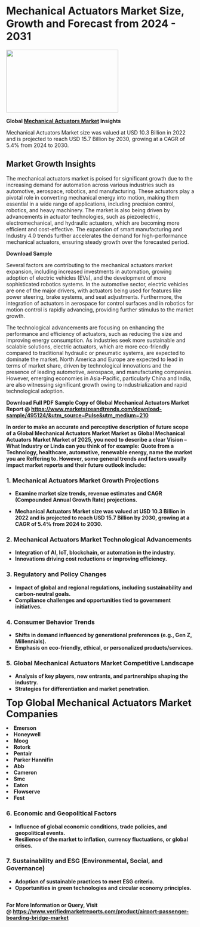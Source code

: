 <H1>Mechanical Actuators Market Size, Growth and Forecast from 2024 - 2031</H1><img class="aligncenter size-medium wp-image-584254" src="https://thirdeyenews.in/wp-content/uploads/2024/09/Global-Market-Research-300x168.jpeg" alt="" width="300" height="168" /><p><strong>Global&nbsp;<a href="https://www.marketsizeandtrends.com/download-sample/495124/&amp;utm_source=Pulse&amp;utm_medium=210">Mechanical Actuators Market</a> Insights</strong></p><p>Mechanical Actuators Market size was valued at USD 10.3 Billion in 2022 and is projected to reach USD 15.7 Billion by 2030, growing at a CAGR of 5.4% from 2024 to 2030.</p><p><h2>Market Growth Insights</h2> <p>The mechanical actuators market is poised for significant growth due to the increasing demand for automation across various industries such as automotive, aerospace, robotics, and manufacturing. These actuators play a pivotal role in converting mechanical energy into motion, making them essential in a wide range of applications, including precision control, robotics, and heavy machinery. The market is also being driven by advancements in actuator technologies, such as piezoelectric, electromechanical, and hydraulic actuators, which are becoming more efficient and cost-effective. The expansion of smart manufacturing and Industry 4.0 trends further accelerates the demand for high-performance mechanical actuators, ensuring steady growth over the forecasted period.</p> <p><strong>Download Sample</strong></p> <p>Several factors are contributing to the mechanical actuators market expansion, including increased investments in automation, growing adoption of electric vehicles (EVs), and the development of more sophisticated robotics systems. In the automotive sector, electric vehicles are one of the major drivers, with actuators being used for features like power steering, brake systems, and seat adjustments. Furthermore, the integration of actuators in aerospace for control surfaces and in robotics for motion control is rapidly advancing, providing further stimulus to the market growth.</p> <p>The technological advancements are focusing on enhancing the performance and efficiency of actuators, such as reducing the size and improving energy consumption. As industries seek more sustainable and scalable solutions, electric actuators, which are more eco-friendly compared to traditional hydraulic or pneumatic systems, are expected to dominate the market. North America and Europe are expected to lead in terms of market share, driven by technological innovations and the presence of leading automotive, aerospace, and manufacturing companies. However, emerging economies in Asia-Pacific, particularly China and India, are also witnessing significant growth owing to industrialization and rapid technological adoption.</p> <p><strong></p><p><span class=""><strong>Download Full PDF Sample Copy of Global Mechanical Actuators Market Report</strong> @ <a href="https://www.marketsizeandtrends.com/download-sample/495124/&amp;utm_source=Pulse&amp;utm_medium=210" target="_blank">https://www.marketsizeandtrends.com/download-sample/495124/&amp;utm_source=Pulse&amp;utm_medium=210</a></span></p><p>In order to make an accurate and perceptive description of future scope of a Global&nbsp;Mechanical Actuators Market Market as Global&nbsp;Mechanical Actuators Market Market of 2025, you need to describe a clear Vision &ndash; What Industry or Linda can you think of for example: Quote from a Technology, healthcare, automotive, renewable energy, name the market you are Reffering to. However, some general trends and factors usually impact market reports and their future outlook include:</p><h3>1.&nbsp;<strong>Mechanical Actuators Market Growth Projections</strong></h3><ul><li>Examine market size trends, revenue estimates and CAGR (Compounded Annual Growth Rate) projections.</li><li><p>Mechanical Actuators Market size was valued at USD 10.3 Billion in 2022 and is projected to reach USD 15.7 Billion by 2030, growing at a CAGR of 5.4% from 2024 to 2030.</p></li></ul><h3>2.&nbsp;<strong>Mechanical Actuators Market Technological Advancements</strong></h3><ul><li>Integration of AI, IoT, blockchain, or automation in the industry.</li><li>Innovations driving cost reductions or improving efficiency.</li></ul><h3>3.&nbsp;<strong>Regulatory and Policy Changes</strong></h3><ul><li>Impact of global and regional regulations, including sustainability and carbon-neutral goals.</li><li>Compliance challenges and opportunities tied to government initiatives.</li></ul><h3>4.&nbsp;<strong>Consumer Behavior Trends</strong></h3><ul><li>Shifts in demand influenced by generational preferences (e.g., Gen Z, Millennials).</li><li>Emphasis on eco-friendly, ethical, or personalized products/services.</li></ul><h3>5.&nbsp;<strong>Global Mechanical Actuators Market Competitive Landscape</strong></h3><ul><li>Analysis of key players, new entrants, and partnerships shaping the industry.</li><li>Strategies for differentiation and market penetration.</li></ul><p data-pm-slice="1 1 []"><span style="color: inherit; font-family: inherit; font-size: 25px;">Top Global Mechanical Actuators Market Companies</span></p><div class="" data-test-id=""><p><li>Emerson</li><li> Honeywell</li><li> Moog</li><li> Rotork</li><li> Pentair</li><li> Parker Hannifin</li><li> Abb</li><li> Cameron</li><li> Smc</li><li> Eaton</li><li> Flowserve</li><li> Fest</li></p></div><h3>6.&nbsp;<strong>Economic and Geopolitical Factors</strong></h3><ul><li>Influence of global economic conditions, trade policies, and geopolitical events.</li><li>Resilience of the market to inflation, currency fluctuations, or global crises.</li></ul><h3>7.&nbsp;<strong>Sustainability and ESG (Environmental, Social, and Governance)</strong></h3><ul><li>Adoption of sustainable practices to meet ESG criteria.</li><li>Opportunities in green technologies and circular economy principles.</li></ul><h2><strong style="font-size: 14px;">For More Information or Query, Visit @&nbsp;</strong><a style="background-color: #ffffff; font-size: 14px;" href="https://www.marketsizeandtrends.com/report/mechanical-actuators-market/" target="_blank">https://www.verifiedmarketreports.com/product/airport-passenger-boarding-bridge-market</a></h2>
